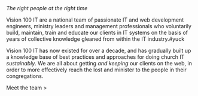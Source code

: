 <header hidden>
<h2>Who are Vision 100 IT?</h2>
</header>

<div class="text-slab"><em>The right people at the right time</em></div>

Vision 100 IT are a national team of passionate IT and web development engineers, ministry leaders and management professionals who voluntarily build, maintain, train and educate our clients in IT systems on the basis of years of collective knowledge gleaned from within the IT industry.#yuck

Vision 100 IT has now existed for over a decade, and has gradually built up a knowledge base of best practices and approaches for doing church IT *sustainably*. We are all about getting *and keeping* our clients on the web, in order to more effectively reach the lost and minister to the people in their congregations.

Meet the team >

